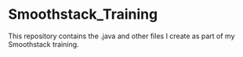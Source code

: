 # Smoothstack_Training
This repository contains the .java and other files I create as part of my Smoothstack training.
